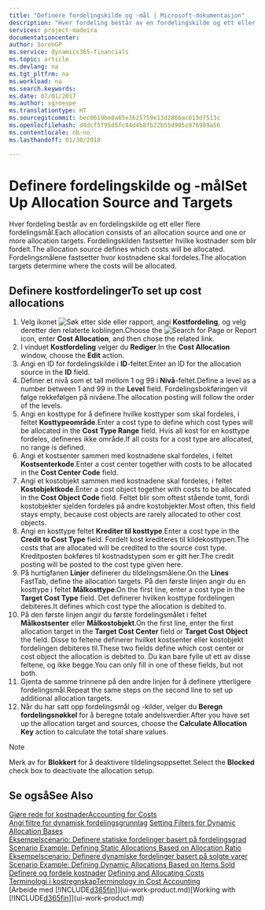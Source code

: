 ```yaml
---
title: "Definere fordelingskilde og -mål | Microsoft-dokumentasjon"
description: "Hver fordeling består av en fordelingskilde og ett eller flere fordelingsmål. Fordelingskilden fastsetter hvilke kostnader som blir fordelt. Fordelingsmålene fastsetter hvor kostnadene skal fordeles."
services: project-madeira
documentationcenter: 
author: SorenGP
ms.service: dynamics365-financials
ms.topic: article
ms.devlang: na
ms.tgt_pltfrm: na
ms.workload: na
ms.search.keywords: 
ms.date: 07/01/2017
ms.author: sgroespe
ms.translationtype: HT
ms.sourcegitcommit: bec0619be0a65e3625759e13d2866ac615d7513c
ms.openlocfilehash: d4dcf5f95d5fc44d4b8fb72b55d905c876989a56
ms.contentlocale: nb-no
ms.lasthandoff: 01/30/2018

---
```

# <a name="set-up-allocation-source-and-targets"></a><span data-ttu-id="bf038-105">Definere fordelingskilde og -mål</span><span class="sxs-lookup"><span data-stu-id="bf038-105">Set Up Allocation Source and Targets</span></span>
<span data-ttu-id="bf038-106">Hver fordeling består av en fordelingskilde og ett eller flere fordelingsmål.</span><span class="sxs-lookup"><span data-stu-id="bf038-106">Each allocation consists of an allocation source and one or more allocation targets.</span></span> <span data-ttu-id="bf038-107">Fordelingskilden fastsetter hvilke kostnader som blir fordelt.</span><span class="sxs-lookup"><span data-stu-id="bf038-107">The allocation source defines which costs will be allocated.</span></span> <span data-ttu-id="bf038-108">Fordelingsmålene fastsetter hvor kostnadene skal fordeles.</span><span class="sxs-lookup"><span data-stu-id="bf038-108">The allocation targets determine where the costs will be allocated.</span></span>  

## <a name="to-set-up-cost-allocations"></a><span data-ttu-id="bf038-109">Definere kostfordelinger</span><span class="sxs-lookup"><span data-stu-id="bf038-109">To set up cost allocations</span></span>  
1.  <span data-ttu-id="bf038-110">Velg ikonet ![Søk etter side eller rapport](media/ui-search/search_small.png "Søk etter side eller rapport"), angi **Kostfordeling**, og velg deretter den relaterte koblingen.</span><span class="sxs-lookup"><span data-stu-id="bf038-110">Choose the ![Search for Page or Report](media/ui-search/search_small.png "Search for Page or Report icon") icon, enter **Cost Allocation**, and then chose the related link.</span></span>  
2.  <span data-ttu-id="bf038-111">I vinduet **Kostfordeling** velger du **Rediger**.</span><span class="sxs-lookup"><span data-stu-id="bf038-111">In the **Cost Allocation** window, choose the **Edit** action.</span></span>  
3.  <span data-ttu-id="bf038-112">Angi en ID for fordelingskilde i **ID**-feltet.</span><span class="sxs-lookup"><span data-stu-id="bf038-112">Enter an ID for the allocation source in the **ID** field.</span></span>  
4.  <span data-ttu-id="bf038-113">Definer et nivå som et tall mellom 1 og 99 i **Nivå**-feltet.</span><span class="sxs-lookup"><span data-stu-id="bf038-113">Define a level as a number between 1 and 99 in the **Level** field.</span></span> <span data-ttu-id="bf038-114">Fordelingsbokføringen vil følge rekkefølgen på nivåene.</span><span class="sxs-lookup"><span data-stu-id="bf038-114">The allocation posting will follow the order of the levels.</span></span>  
5.  <span data-ttu-id="bf038-115">Angi en kosttype for å definere hvilke kosttyper som skal fordeles, i feltet **Kosttypeområde**.</span><span class="sxs-lookup"><span data-stu-id="bf038-115">Enter a cost type to define which cost types will be allocated in the **Cost Type Range** field.</span></span> <span data-ttu-id="bf038-116">Hvis all kost for en kosttype fordeles, defineres ikke område.</span><span class="sxs-lookup"><span data-stu-id="bf038-116">If all costs for a cost type are allocated, no range is defined.</span></span>  
6.  <span data-ttu-id="bf038-117">Angi et kostsenter sammen med kostnadene skal fordeles, i feltet **Kostsenterkode**.</span><span class="sxs-lookup"><span data-stu-id="bf038-117">Enter a cost center together with costs to be allocated in the **Cost Center Code** field.</span></span>  
7.  <span data-ttu-id="bf038-118">Angi et kostobjekt sammen med kostnadene skal fordeles, i feltet **Kostobjektkode**.</span><span class="sxs-lookup"><span data-stu-id="bf038-118">Enter a cost object together with costs to be allocated in the **Cost Object Code** field.</span></span> <span data-ttu-id="bf038-119">Feltet blir som oftest stående tomt, fordi kostobjekter sjelden fordeles på andre kostobjekter.</span><span class="sxs-lookup"><span data-stu-id="bf038-119">Most often, this field stays empty, because cost objects are rarely allocated to other cost objects.</span></span>  
8.  <span data-ttu-id="bf038-120">Angi en kosttype feltet **Krediter til kosttype**.</span><span class="sxs-lookup"><span data-stu-id="bf038-120">Enter a cost type in the **Credit to Cost Type** field.</span></span> <span data-ttu-id="bf038-121">Fordelt kost krediteres til kildekosttypen.</span><span class="sxs-lookup"><span data-stu-id="bf038-121">The costs that are allocated will be credited to the source cost type.</span></span> <span data-ttu-id="bf038-122">Kreditposten bokføres til kostnadstypen som er gitt her.</span><span class="sxs-lookup"><span data-stu-id="bf038-122">The credit posting will be posted to the cost type given here.</span></span>  
9. <span data-ttu-id="bf038-123">På hurtigfanen **Linjer** definerer du tildelingsmålene.</span><span class="sxs-lookup"><span data-stu-id="bf038-123">On the **Lines** FastTab, define the allocation targets.</span></span> <span data-ttu-id="bf038-124">På den første linjen angir du en kosttype i feltet **Målkosttype**.</span><span class="sxs-lookup"><span data-stu-id="bf038-124">On the first line, enter a cost type in the **Target Cost Type** field.</span></span> <span data-ttu-id="bf038-125">Det definerer hvilken kosttype fordelingen debiteres.</span><span class="sxs-lookup"><span data-stu-id="bf038-125">It defines which cost type the allocation is debited to.</span></span>  
10. <span data-ttu-id="bf038-126">På den første linjen angir du første fordelingsmålet i feltet **Målkostsenter** eller **Målkostobjekt**.</span><span class="sxs-lookup"><span data-stu-id="bf038-126">On the first line, enter the first allocation target in the **Target Cost Center** field or **Target Cost Object** the field.</span></span> <span data-ttu-id="bf038-127">Disse to feltene definerer hvilket kostsenter eller kostobjekt fordelingen debiteres til.</span><span class="sxs-lookup"><span data-stu-id="bf038-127">These two fields define which cost center or cost object the allocation is debited to.</span></span> <span data-ttu-id="bf038-128">Du kan bare fylle ut ett av disse feltene, og ikke begge.</span><span class="sxs-lookup"><span data-stu-id="bf038-128">You can only fill in one of these fields, but not both.</span></span>  
11. <span data-ttu-id="bf038-129">Gjenta de samme trinnene på den andre linjen for å definere ytterligere fordelingsmål.</span><span class="sxs-lookup"><span data-stu-id="bf038-129">Repeat the same steps on the second line to set up additional allocation targets.</span></span>  
12. <span data-ttu-id="bf038-130">Når du har satt opp fordelingsmål og -kilder, velger du **Beregn fordelingsnøkkel** for å beregne totale andelsverdier.</span><span class="sxs-lookup"><span data-stu-id="bf038-130">After you have set up the allocation target and sources, choose the **Calculate Allocation Key** action to calculate the total share values.</span></span>  

> [!NOTE]  
>  <span data-ttu-id="bf038-131">Merk av for **Blokkert** for å deaktivere tildelingsoppsettet.</span><span class="sxs-lookup"><span data-stu-id="bf038-131">Select the **Blocked** check box to deactivate the allocation setup.</span></span>  

## <a name="see-also"></a><span data-ttu-id="bf038-132">Se også</span><span class="sxs-lookup"><span data-stu-id="bf038-132">See Also</span></span>  
[<span data-ttu-id="bf038-133">Gjøre rede for kostnader</span><span class="sxs-lookup"><span data-stu-id="bf038-133">Accounting for Costs</span></span>](finance-manage-cost-accounting.md)  
 <span data-ttu-id="bf038-134">[Angi filtre for dynamisk fordelingsgrunnlag](finance-setting-filters-for-dynamic-allocation-bases.md) </span><span class="sxs-lookup"><span data-stu-id="bf038-134">[Setting Filters for Dynamic Allocation Bases](finance-setting-filters-for-dynamic-allocation-bases.md) </span></span>  
 <span data-ttu-id="bf038-135">[Eksempelscenario: Definere statiske fordelinger basert på fordelingsgrad](finance-scenario-example-defining-static-allocations-based-on-allocation-ratio.md) </span><span class="sxs-lookup"><span data-stu-id="bf038-135">[Scenario Example: Defining Static Allocations Based on Allocation Ratio](finance-scenario-example-defining-static-allocations-based-on-allocation-ratio.md) </span></span>  
 <span data-ttu-id="bf038-136">[Eksempelscenario: Definere dynamiske fordelinger basert på solgte varer](finance-scenario-example-defining-dynamic-allocations-based-on-items-sold.md) </span><span class="sxs-lookup"><span data-stu-id="bf038-136">[Scenario Example: Defining Dynamic Allocations Based on Items Sold](finance-scenario-example-defining-dynamic-allocations-based-on-items-sold.md) </span></span>  
 <span data-ttu-id="bf038-137">[Definere og fordele kostnader](finance-define-and-allocate-costs.md) </span><span class="sxs-lookup"><span data-stu-id="bf038-137">[Defining and Allocating Costs](finance-define-and-allocate-costs.md) </span></span>  
 [<span data-ttu-id="bf038-138">Terminologi i kostregnskap</span><span class="sxs-lookup"><span data-stu-id="bf038-138">Terminology in Cost Accounting</span></span>](finance-terminology-in-cost-accounting.md)  
 <span data-ttu-id="bf038-139">[Arbeide med [!INCLUDE[d365fin](includes/d365fin_md.md)]](ui-work-product.md)</span><span class="sxs-lookup"><span data-stu-id="bf038-139">[Working with [!INCLUDE[d365fin](includes/d365fin_md.md)]](ui-work-product.md)</span></span>

